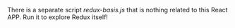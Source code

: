 There is a separate script *redux-basis.js* that is nothing related to this React APP. Run it to explore Redux itself!  